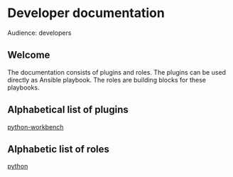 # Developer documentation
Audience: developers

## Welcome
The documentation consists of plugins and roles.
The plugins can be used directly as Ansible playbook.
The roles are building blocks for these playbooks.

## Alphabetical list of plugins
[python-workbench](plugins/python-workbench)

## Alphabetic list of roles
[python](roles/python.md)

